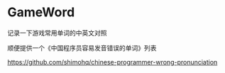 # GameWord
记录一下游戏常用单词的中英文对照

顺便提供一个《中国程序员容易发音错误的单词》列表

https://github.com/shimohq/chinese-programmer-wrong-pronunciation

